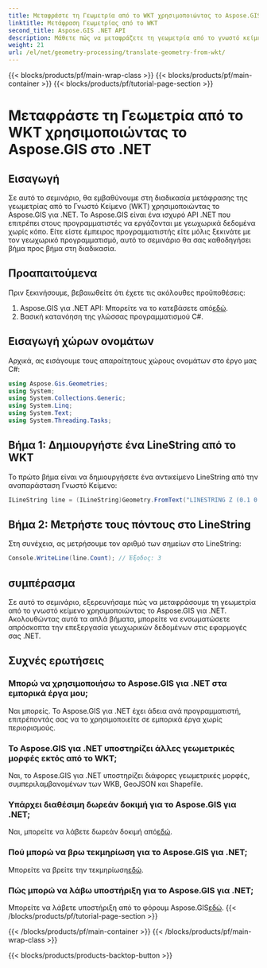 ```yaml
---
title: Μεταφράστε τη Γεωμετρία από το WKT χρησιμοποιώντας το Aspose.GIS στο .NET
linktitle: Μετάφραση Γεωμετρίας από το WKT
second_title: Aspose.GIS .NET API
description: Μάθετε πώς να μεταφράζετε τη γεωμετρία από το γνωστό κείμενο χρησιμοποιώντας το Aspose.GIS για .NET. Ένα βήμα προς βήμα σεμινάριο για απρόσκοπτη ενσωμάτωση.
weight: 21
url: /el/net/geometry-processing/translate-geometry-from-wkt/
---
```


{{< blocks/products/pf/main-wrap-class >}}
{{< blocks/products/pf/main-container >}}
{{< blocks/products/pf/tutorial-page-section >}}

# Μεταφράστε τη Γεωμετρία από το WKT χρησιμοποιώντας το Aspose.GIS στο .NET

## Εισαγωγή
Σε αυτό το σεμινάριο, θα εμβαθύνουμε στη διαδικασία μετάφρασης της γεωμετρίας από το Γνωστό Κείμενο (WKT) χρησιμοποιώντας το Aspose.GIS για .NET. Το Aspose.GIS είναι ένα ισχυρό API .NET που επιτρέπει στους προγραμματιστές να εργάζονται με γεωχωρικά δεδομένα χωρίς κόπο. Είτε είστε έμπειρος προγραμματιστής είτε μόλις ξεκινάτε με τον γεωχωρικό προγραμματισμό, αυτό το σεμινάριο θα σας καθοδηγήσει βήμα προς βήμα στη διαδικασία.
## Προαπαιτούμενα
Πριν ξεκινήσουμε, βεβαιωθείτε ότι έχετε τις ακόλουθες προϋποθέσεις:
1.  Aspose.GIS για .NET API: Μπορείτε να το κατεβάσετε από[εδώ](https://releases.aspose.com/gis/net/).
2. Βασική κατανόηση της γλώσσας προγραμματισμού C#.

## Εισαγωγή χώρων ονομάτων
Αρχικά, ας εισάγουμε τους απαραίτητους χώρους ονομάτων στο έργο μας C#:
```csharp
using Aspose.Gis.Geometries;
using System;
using System.Collections.Generic;
using System.Linq;
using System.Text;
using System.Threading.Tasks;
```
## Βήμα 1: Δημιουργήστε ένα LineString από το WKT
Το πρώτο βήμα είναι να δημιουργήσετε ένα αντικείμενο LineString από την αναπαράσταση Γνωστό Κείμενο:
```csharp
ILineString line = (ILineString)Geometry.FromText("LINESTRING Z (0.1 0.2 0.3, 1 2 1, 12 23 2)");
```
## Βήμα 2: Μετρήστε τους πόντους στο LineString
Στη συνέχεια, ας μετρήσουμε τον αριθμό των σημείων στο LineString:
```csharp
Console.WriteLine(line.Count); // Έξοδος: 3
```

## συμπέρασμα
Σε αυτό το σεμινάριο, εξερευνήσαμε πώς να μεταφράσουμε τη γεωμετρία από το γνωστό κείμενο χρησιμοποιώντας το Aspose.GIS για .NET. Ακολουθώντας αυτά τα απλά βήματα, μπορείτε να ενσωματώσετε απρόσκοπτα την επεξεργασία γεωχωρικών δεδομένων στις εφαρμογές σας .NET.
## Συχνές ερωτήσεις
### Μπορώ να χρησιμοποιήσω το Aspose.GIS για .NET στα εμπορικά έργα μου;
Ναι μπορείς. Το Aspose.GIS για .NET έχει άδεια ανά προγραμματιστή, επιτρέποντάς σας να το χρησιμοποιείτε σε εμπορικά έργα χωρίς περιορισμούς.
### Το Aspose.GIS για .NET υποστηρίζει άλλες γεωμετρικές μορφές εκτός από το WKT;
Ναι, το Aspose.GIS για .NET υποστηρίζει διάφορες γεωμετρικές μορφές, συμπεριλαμβανομένων των WKB, GeoJSON και Shapefile.
### Υπάρχει διαθέσιμη δωρεάν δοκιμή για το Aspose.GIS για .NET;
Ναι, μπορείτε να λάβετε δωρεάν δοκιμή από[εδώ](https://releases.aspose.com/).
### Πού μπορώ να βρω τεκμηρίωση για το Aspose.GIS για .NET;
 Μπορείτε να βρείτε την τεκμηρίωση[εδώ](https://reference.aspose.com/gis/net/).
### Πώς μπορώ να λάβω υποστήριξη για το Aspose.GIS για .NET;
 Μπορείτε να λάβετε υποστήριξη από το φόρουμ Aspose.GIS[εδώ](https://forum.aspose.com/c/gis/33).
{{< /blocks/products/pf/tutorial-page-section >}}

{{< /blocks/products/pf/main-container >}}
{{< /blocks/products/pf/main-wrap-class >}}

{{< blocks/products/products-backtop-button >}}
